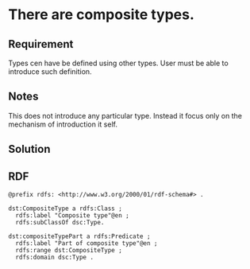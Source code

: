# There are composite types.

## Requirement
Types cen have be defined using other types.
User must be able to introduce such definition.

## Notes
This does not introduce any particular type.
Instead it focus only on the mechanism of introduction it self.

## Solution


## RDF
```Turtle
@prefix rdfs: <http://www.w3.org/2000/01/rdf-schema#> .

dst:CompositeType a rdfs:Class ;
  rdfs:label "Composite type"@en ;
  rdfs:subClassOf dsc:Type.

dst:compositeTypePart a rdfs:Predicate ;
  rdfs:label "Part of composite type"@en ;
  rdfs:range dst:CompositeType ;
  rdfs:domain dsc:Type .
```
